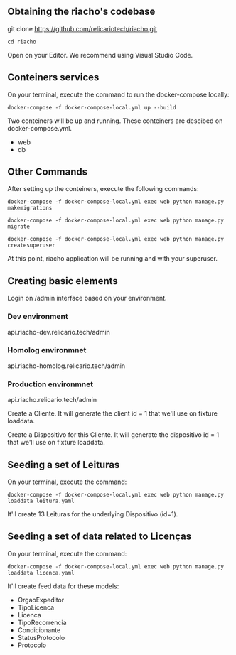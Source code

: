 
## Obtaining the riacho's codebase
git clone https://github.com/relicariotech/riacho.git

`cd riacho`

Open on your Editor. We recommend using Visual Studio Code.

## Conteiners services
On your terminal, execute the command to run the docker-compose locally:

`docker-compose -f docker-compose-local.yml up --build`


Two conteiners will be up and running. These conteiners are descibed on docker-compose.yml.
- web
- db

## Other Commands

After setting up the conteiners, execute the following commands:

`docker-compose -f docker-compose-local.yml exec web python manage.py makemigrations` 

`docker-compose -f docker-compose-local.yml exec web python manage.py migrate`

`docker-compose -f docker-compose-local.yml exec web python manage.py createsuperuser`

At this point, riacho application will be running and with your superuser.

## Creating basic elements
Login on /admin interface based on your environment.


### Dev environment
api.riacho-dev.relicario.tech/admin


### Homolog environmnet
api.riacho-homolog.relicario.tech/admin


### Production environmnet
api.riacho.relicario.tech/admin


Create a Cliente. It will generate the client id = 1 that we'll use on fixture loaddata.

Create a Dispositivo for this Cliente. It will generate the dispositivo id = 1 that we'll use on fixture loaddata.

## Seeding a set of Leituras

On your terminal, execute the command:

`docker-compose -f docker-compose-local.yml exec web python manage.py loaddata leitura.yaml`

It'll create 13 Leituras for the underlying Dispositivo (id=1).


## Seeding a set of data related to Licenças

On your terminal, execute the command:

`docker-compose -f docker-compose-local.yml exec web python manage.py loaddata licenca.yaml`

It'll create feed data for these models:

- OrgaoExpeditor
- TipoLicenca
- Licenca
- TipoRecorrencia
- Condicionante
- StatusProtocolo
- Protocolo